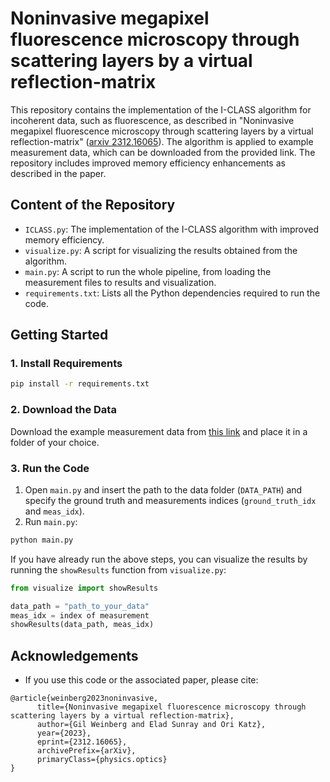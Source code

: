 
# Noninvasive megapixel fluorescence microscopy through scattering layers by a virtual reflection-matrix

This repository contains the implementation of the I-CLASS algorithm for incoherent data, such as fluorescence, as described in "Noninvasive megapixel fluorescence microscopy through scattering layers by a virtual reflection-matrix" ([arxiv 2312.16065](https://arxiv.org/abs/2312.16065)). The algorithm is applied to example measurement data, which can be downloaded from the provided link. The repository includes improved memory efficiency enhancements as described in the paper.

## Content of the Repository

- `ICLASS.py`: The implementation of the I-CLASS algorithm with improved memory efficiency.
- `visualize.py`: A script for visualizing the results obtained from the algorithm.
- `main.py`: A script to run the whole pipeline, from loading the measurement files to results and visualization.
- `requirements.txt`: Lists all the Python dependencies required to run the code.

## Getting Started


### 1. Install Requirements

```sh
pip install -r requirements.txt
```

### 2. Download the Data

Download the example measurement data from [this link](https://drive.google.com/drive/folders/18A_W_JemctYMtloonCAh3RTWsZfOJyJN?usp=sharing) and place it in a folder of your choice.

### 3. Run the Code

1. Open `main.py` and insert the path to the data folder (`DATA_PATH`) and specify the ground truth and measurements indices (`ground_truth_idx` and `meas_idx`).
2. Run `main.py`:

```sh
python main.py
```

If you have already run the above steps, you can visualize the results by running the `showResults` function from `visualize.py`:

```python
from visualize import showResults

data_path = "path_to_your_data"
meas_idx = index of measurement
showResults(data_path, meas_idx)
```



## Acknowledgements

- If you use this code or the associated paper, please cite:

```
@article{weinberg2023noninvasive,
      title={Noninvasive megapixel fluorescence microscopy through scattering layers by a virtual reflection-matrix}, 
      author={Gil Weinberg and Elad Sunray and Ori Katz},
      year={2023},
      eprint={2312.16065},
      archivePrefix={arXiv},
      primaryClass={physics.optics}
}
